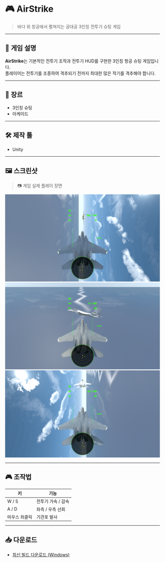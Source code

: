 # 🎮 AirStrike

> 바다 위 창공에서 펼쳐지는 공대공 3인칭 전투기 슈팅 게임

---

## 📌 게임 설명

**AirStrike**는 기본적인 전투기 조작과 전투기 HUD를 구현한 3인칭 항공 슈팅 게임입니다.  
플레이어는 전투기를 조종하여 격추되기 전까지 최대한 많은 적기를 격추해야 합니다.  

---

## 🧩 장르

- 3인칭 슈팅
- 아케이드

---

## 🛠 제작 툴

- Unity

---

## 🖼 스크린샷

> 📷 게임 실제 플레이 장면

![스크린샷1](1.png)  
![스크린샷2](2.png)
![스크린샷2](3.png)

---

## 🎮 조작법

| 키 | 기능 |
|----|------|
| W / S | 전투기 가속 / 감속 |
| A / D | 좌측 / 우측 선회 |
| 마우스 좌클릭 | 기관포 발사 |

---

## 📥 다운로드

- [최신 빌드 다운로드 (Windows)](https://drive.google.com/file/d/1ZRym5ykm_8qdVoY_Zm8ftCB5wEDGSzy_/view?usp=drive_link)
